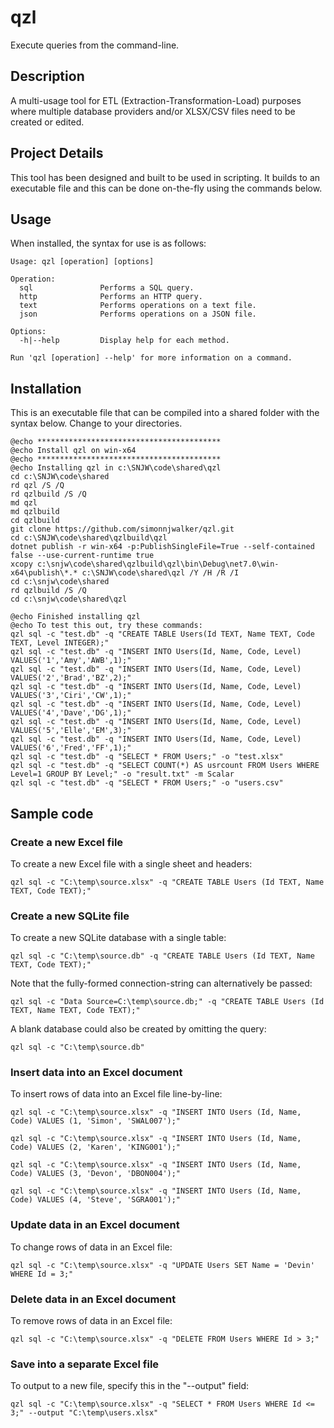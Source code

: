 # qzl
Execute queries from the command-line.

## Description
A multi-usage tool for ETL (Extraction-Transformation-Load) purposes where multiple database providers and/or XLSX/CSV files need to be created or edited.  

## Project Details
This tool has been designed and built to be used in scripting.  It builds to an executable file and this can be done on-the-fly using the commands below.

## Usage
When installed, the syntax for use is as follows:

    Usage: qzl [operation] [options]
    
    Operation:
      sql               Performs a SQL query.
      http              Performs an HTTP query.
      text              Performs operations on a text file.
      json              Performs operations on a JSON file.
    
    Options:
      -h|--help         Display help for each method.
    
    Run 'qzl [operation] --help' for more information on a command.

## Installation
This is an executable file that can be compiled into a shared folder with the syntax below.  Change to your directories.
    
    @echo ***************************************** 
    @echo Install qzl on win-x64 
    @echo ***************************************** 
    @echo Installing qzl in c:\SNJW\code\shared\qzl 
    cd c:\SNJW\code\shared 
    rd qzl /S /Q 
    rd qzlbuild /S /Q 
    md qzl 
    md qzlbuild
    cd qzlbuild
    git clone https://github.com/simonnjwalker/qzl.git 
    cd c:\SNJW\code\shared\qzlbuild\qzl 
    dotnet publish -r win-x64 -p:PublishSingleFile=True --self-contained false --use-current-runtime true 
    xcopy c:\snjw\code\shared\qzlbuild\qzl\bin\Debug\net7.0\win-x64\publish\*.* c:\SNJW\code\shared\qzl /Y /H /R /I
    cd c:\snjw\code\shared 
    rd qzlbuild /S /Q 
    cd c:\snjw\code\shared\qzl 
    
    @echo Finished installing qzl 
    @echo To test this out, try these commands: 
    qzl sql -c "test.db" -q "CREATE TABLE Users(Id TEXT, Name TEXT, Code TEXT, Level INTEGER);"
    qzl sql -c "test.db" -q "INSERT INTO Users(Id, Name, Code, Level) VALUES('1','Amy','AWB',1);" 
    qzl sql -c "test.db" -q "INSERT INTO Users(Id, Name, Code, Level) VALUES('2','Brad','BZ',2);" 
    qzl sql -c "test.db" -q "INSERT INTO Users(Id, Name, Code, Level) VALUES('3','Ciri','CW',1);" 
    qzl sql -c "test.db" -q "INSERT INTO Users(Id, Name, Code, Level) VALUES('4','Dave','DG',1);" 
    qzl sql -c "test.db" -q "INSERT INTO Users(Id, Name, Code, Level) VALUES('5','Elle','EM',3);" 
    qzl sql -c "test.db" -q "INSERT INTO Users(Id, Name, Code, Level) VALUES('6','Fred','FF',1);" 
    qzl sql -c "test.db" -q "SELECT * FROM Users;" -o "test.xlsx" 
    qzl sql -c "test.db" -q "SELECT COUNT(*) AS usrcount FROM Users WHERE Level=1 GROUP BY Level;" -o "result.txt" -m Scalar
    qzl sql -c "test.db" -q "SELECT * FROM Users;" -o "users.csv"
    
## Sample code

### Create a new Excel file
To create a new Excel file with a single sheet and headers:

    qzl sql -c "C:\temp\source.xlsx" -q "CREATE TABLE Users (Id TEXT, Name TEXT, Code TEXT);"

### Create a new SQLite file
To create a new SQLite database with a single table:

    qzl sql -c "C:\temp\source.db" -q "CREATE TABLE Users (Id TEXT, Name TEXT, Code TEXT);"

Note that the fully-formed connection-string can alternatively be passed:

    qzl sql -c "Data Source=C:\temp\source.db;" -q "CREATE TABLE Users (Id TEXT, Name TEXT, Code TEXT);"

A blank database could also be created by omitting the query:

    qzl sql -c "C:\temp\source.db"

### Insert data into an Excel document
To insert rows of data into an Excel file line-by-line:

    qzl sql -c "C:\temp\source.xlsx" -q "INSERT INTO Users (Id, Name, Code) VALUES (1, 'Simon', 'SWAL007');"

    qzl sql -c "C:\temp\source.xlsx" -q "INSERT INTO Users (Id, Name, Code) VALUES (2, 'Karen', 'KING001');"

    qzl sql -c "C:\temp\source.xlsx" -q "INSERT INTO Users (Id, Name, Code) VALUES (3, 'Devon', 'DBON004');"

    qzl sql -c "C:\temp\source.xlsx" -q "INSERT INTO Users (Id, Name, Code) VALUES (4, 'Steve', 'SGRA001');"

### Update data in an Excel document
To change rows of data in an Excel file:

    qzl sql -c "C:\temp\source.xlsx" -q "UPDATE Users SET Name = 'Devin' WHERE Id = 3;"

### Delete data in an Excel document
To remove rows of data in an Excel file:

    qzl sql -c "C:\temp\source.xlsx" -q "DELETE FROM Users WHERE Id > 3;"

### Save into a separate Excel file
To output to a new file, specify this in the "--output" field:

    qzl sql -c "C:\temp\source.xlsx" -q "SELECT * FROM Users WHERE Id <= 3;" --output "C:\temp\users.xlsx"